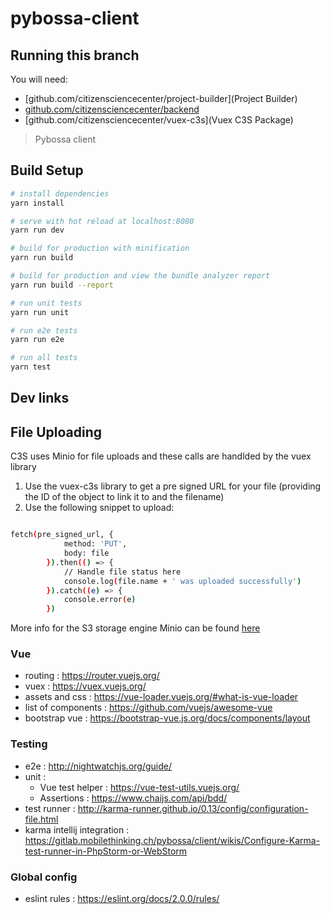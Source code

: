 # pybossa-client


## Running this branch

You will need:
* [github.com/citizensciencecenter/project-builder](Project Builder)
* [github.com/citizensciencecenter/backend](Backend)
* [github.com/citizensciencecenter/vuex-c3s](Vuex C3S Package)

> Pybossa client

## Build Setup

``` bash
# install dependencies
yarn install

# serve with hot reload at localhost:8080
yarn run dev

# build for production with minification
yarn run build

# build for production and view the bundle analyzer report
yarn run build --report

# run unit tests
yarn run unit

# run e2e tests
yarn run e2e

# run all tests
yarn test
```


## Dev links

## File Uploading

C3S uses Minio for file uploads and these calls are handlded by the vuex library

1. Use the vuex-c3s library to get a pre signed URL for your file (providing the ID of the object to link it to and the filename)
2. Use the following snippet to upload:
```bash

fetch(pre_signed_url, {
            method: 'PUT',
            body: file
        }).then(() => {
            // Handle file status here
            console.log(file.name + ' was uploaded successfully')
        }).catch((e) => {
            console.error(e)
        })
```

More info for the S3 storage engine Minio can be found [here](https://docs.min.io/docs/upload-files-from-browser-using-pre-signed-urls.html)

### Vue
- routing : https://router.vuejs.org/
- vuex : https://vuex.vuejs.org/
- assets and css : https://vue-loader.vuejs.org/#what-is-vue-loader
- list of components : https://github.com/vuejs/awesome-vue
- bootstrap vue : https://bootstrap-vue.js.org/docs/components/layout

### Testing

- e2e : http://nightwatchjs.org/guide/
- unit : 
    - Vue test helper : https://vue-test-utils.vuejs.org/
    - Assertions : https://www.chaijs.com/api/bdd/
- test runner : http://karma-runner.github.io/0.13/config/configuration-file.html
- karma intellij integration : https://gitlab.mobilethinking.ch/pybossa/client/wikis/Configure-Karma-test-runner-in-PhpStorm-or-WebStorm

### Global config

- eslint rules : https://eslint.org/docs/2.0.0/rules/
